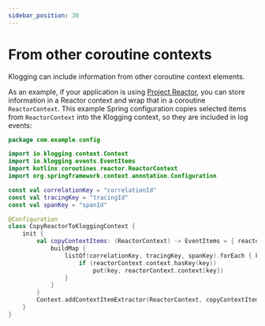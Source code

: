 ```yaml
---
sidebar_position: 30
---
```


# From other coroutine contexts

Klogging can include information from other coroutine context elements.

As an example, if your application is using [Project Reactor](https://projectreactor.io/), you can
store information in a Reactor context and wrap that in a coroutine `ReactorContext`. This example
Spring configuration copies selected items from `ReactorContext` into the Klogging context,
so they are included in log events:

```kotlin
package com.example.config

import io.klogging.context.Context
import io.klogging.events.EventItems
import kotlinx.coroutines.reactor.ReactorContext
import org.springframework.context.annotation.Configuration

const val correlationKey = "correlationId"
const val tracingKey = "tracingId"
const val spanKey = "spanId"

@Configuration
class CopyReactorToKloggingContext {
    init {
        val copyContextItems: (ReactorContext) -> EventItems = { reactorContext ->
            buildMap {
                listOf(correlationKey, tracingKey, spanKey).forEach { key ->
                    if (reactorContext.context.hasKey(key))
                        put(key, reactorContext.context[key])
                }
            }
        }
        Context.addContextItemExtractor(ReactorContext, copyContextItems)
    }
}
```
